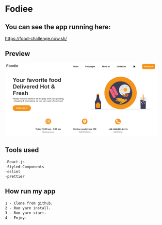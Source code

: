 # Fodiee

## You can see the app running here:
 
 https://food-challenge.now.sh/

## Preview

![Optional Text](/src/Assets/preview.PNG)

## Tools used
```
-React.js
-Styled-Components
-eslint
-prettier

```
## How run my app

```
1 - Clone from github.
2 - Run yarn install.
3 - Run yarn start.
4 - Enjoy.
```
